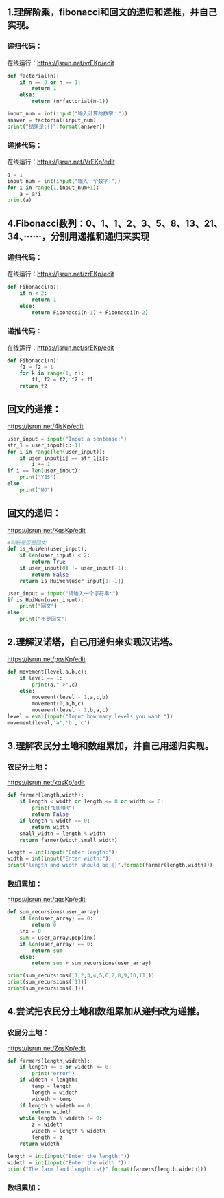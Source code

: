 ## 1.理解阶乘，fibonacci和回文的递归和递推，并自己实现。
### 递归代码：
在线运行：https://jsrun.net/vrEKp/edit
```PYTHON
def factorial(n):
    if n == 0 or n == 1:
        return 1
    else:
        return (n*factorial(n-1))

input_num = int(input("输入计算的数字："))
answer = factorial(input_num)
print("结果是:{}".format(answer))
```
### 递推代码：
在线运行：https://jsrun.net/VrEKp/edit
```PYTHON
a = 1
input_num = int(input("输入一个数字:"))
for i in range(1,input_num+1):
    a = a*i
print(a)
```
## 4.Fibonacci数列：0、1、1、2、3、5、8、13、21、34、······，分别用递推和递归来实现
### 递归代码：
在线运行：https://jsrun.net/zrEKp/edit
```PYTHON
def Fibonacci(b):
    if n < 2:
        return 1
    else:
        return Fibonacci(n-1) + Fibonacci(n-2)
```
### 递推代码：
在线运行：https://jsrun.net/srEKp/edit
```PYTHON
def Fibonacci(n):
    f1 = f2 = 1
    for k in range(1, n):
        f1, f2 = f2, f2 + f1
    return f2
```

## 回文的递推：
https://jsrun.net/4isKp/edit
```PYTHON
user_input = input("Input a sentense:")
str_1 = user_input[::-1]
for i in range(len(user_input)):
    if user_input[i] == str_1[i]:
        i += 1
if i == len(user_input):
    print("YES")
else:
    print("NO")
```
## 回文的递归：
https://jsrun.net/KqsKp/edit
```PYTHON
#判断是否是回文
def is_HuiWen(user_input):
    if len(user_input) < 2:
        return True
    if user_input[0] != user_input[-1]:
        return False
    return is_HuiWen(user_input[1:-1])

user_input = input("请输入一个字符串:")
if is_HuiWen(user_input):
    print("回文")
else:
    print("不是回文")
```
## 2.理解汉诺塔，自己用递归来实现汉诺塔。 
https://jsrun.net/pqsKp/edit
```python
def movement(level,a,b,c):
    if level == 1:
        print(a,"->",c)
    else:
        movement(level - 1,a,c,b)
        movement(1,a,b,c)
        movement(level - 1,b,a,c)
level = eval(input("Input how many levels you want:"))
movement(level,'a','b','c')
```
## 3.理解农民分土地和数组累加，并自己用递归实现。 
### 农民分土地：
https://jsrun.net/kqsKp/edit
```PYTHON
def farmer(length,width):
    if length < width or length <= 0 or width <= 0:
        print("ERROR")
        return False
    if length % width == 0:
        return width
    small_width = length % width
    return farmer(width,small_width)

length = int(input("Enter length:"))
width = int(input("Enter width:"))
print("length and width should be:{}".format(farmer(length,width)))
```
### 数组累加： 
https://jsrun.net/qqsKp/edit
```PYTHON
def sum_recursions(user_array):
    if len(user_array) == 0:
        return 0
    inx = 0
    sum = user_array.pop(inx)
    if len(user_array) == 0:
        return sum
    else:
        return sum + sum_recursions(user_array)

print(sum_recursions([1,2,3,4,5,6,7,8,9,10,11]))
print(sum_recursions([1]))
print(sum_recursions([]))
```
## 4.尝试把农民分土地和数组累加从递归改为递推。 
### 农民分土地：
https://jsrun.net/ZqsKp/edit
```python
def farmers(length,wideth):
    if length <= 0 or wideth <= 0:
        print("error")
    if wideth < length:
        temp = length
        length = wideth
        wideth = temp
    if length % wideth == 0:
        return wideth
    while length % wideth != 0:
        z = wideth
        wideth = length % wideth
        length = z
    return wideth

length = int(input("Enter the length:"))
wideth = int(input("Enter the width:"))
print("The farm land length is{}".format(farmers(length,wideth)))
```
### 数组累加：
